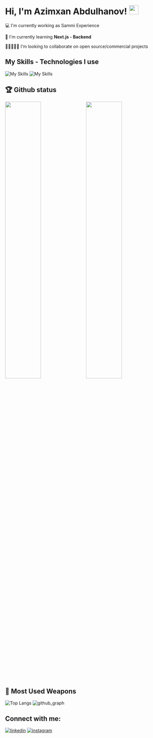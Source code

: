 # Hi, I'm Azimxan Abdulhanov! <img src="https://raw.githubusercontent.com/MartinHeinz/MartinHeinz/master.wave.gif" width="30px" height="30px">

💻 I'm currently working as Sammi Experience

💪 I'm currently learning **Next.js - Backend**

👨🏽‍🤝‍👨🏻 I'm looking to collaborate on open source/commercial projects

## My Skills - Technologies I use

![My Skills](https://skillicons.dev/icons?i=js,ts,react,next,redux,vue,tailwind,materialui,nodejs,mongodb,git,github)
![My Skills](https://skillicons.dev/icons?i=html,css,sass,bootstrap,vscode,bash,figma)

## 🏆 Github status

<img src="https://github-stats-lemon.vercel.app/api?username=azim-abdulhanov&show_icons=true&hide_border=true&theme=tokyonight" width="48%" align="right">
<img src="https://github-readme-streak-stats.herokuapp.com/?user=azim-abdulhanov&theme=tokyonight" width="48%">

## 🌟 Most Used Weapons

![Top Langs](https://github-readme-stats.vercel.app/api/top-langs?username=azim-abdulhanov&show_icons=true&locale=en&layout=compact&theme=tokyonight)
![github_graph](https://github-readme-activity-graph.vercel.app/graph?username=azim-abdulhanov&theme=react-dark)

## Connect with me:

[![linkedin](https://skillicons.dev/icons?i=linkedin)](https://azimkhan-abdulkhanov-6ab0b6314)
[![instagram](https://skillicons.dev/icons?i=instagram)](https://abdulkhanov__a)
